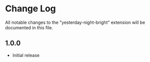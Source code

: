 # Change Log
All notable changes to the "yesterday-night-bright" extension will be documented in this file.

## 1.0.0
- Initial release
